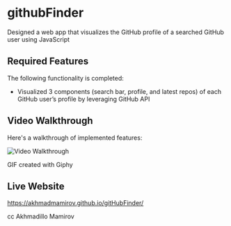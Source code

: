 # githubFinder

Designed a web app that visualizes the GitHub profile of a searched GitHub user using JavaScript


## Required Features

The following functionality is completed:

* Visualized 3 components (search bar, profile, and latest repos) of each GitHub user’s profile by leveraging GitHub API


## Video Walkthrough

Here's a walkthrough of implemented features:

<img src='https://media.giphy.com/media/v1.Y2lkPTc5MGI3NjExZDJhNGY2MWE4Yjc4YTUzYjRhZWVlMTYwMTI4MDBiNDlmMjY5NDNhMyZjdD1n/X0MGGjVvNddJwwL4ZC/giphy.gif' title='Video Walkthrough' width='' alt='Video Walkthrough' />

<!-- Replace this with whatever GIF tool you used! -->
GIF created with Giphy 

## Live Website
https://akhmadmamirov.github.io/gitHubFinder/

cc Akhmadillo Mamirov
